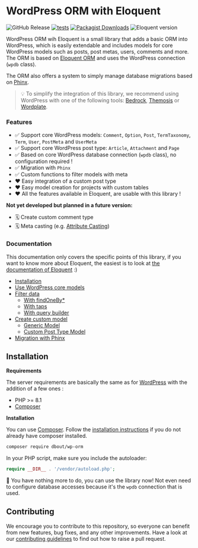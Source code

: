 # WordPress ORM with Eloquent

![GitHub Release](https://img.shields.io/github/v/release/dimitriBouteille/wp-orm) [![tests](https://img.shields.io/github/actions/workflow/status/dimitriBouteille/wp-orm/tests.yml?label=tests)](https://github.com/dimitriBouteille/wp-orm/actions/workflows/tests.yml) [![Packagist Downloads](https://img.shields.io/packagist/dt/dbout/wp-orm?color=yellow)](https://packagist.org/packages/dbout/wp-orm) ![Eloquent version](https://img.shields.io/packagist/dependency-v/dbout/wp-orm/illuminate%2Fdatabase?color=orange)

WordPress ORM wih Eloquent is a small library that adds a basic ORM into WordPress, which is easily extendable and includes models for core WordPress models such as posts, post metas, users, comments and more.
The ORM is based on [Eloquent ORM](https://laravel.com/docs/eloquent) and uses the WordPress connection (`wpdb` class).

The ORM also offers a system to simply manage database migrations based on [Phinx](https://phinx.org/).

> 💡 To simplify the integration of this library, we recommend using WordPress with one of the following tools: [Bedrock](https://roots.io/bedrock/), [Themosis](https://framework.themosis.com/) or [Wordplate](https://github.com/wordplate/wordplate#readme).

### Features

- ✅ Support core WordPress models: `Comment`, `Option`, `Post`, `TermTaxonomy`, `Term`, `User`, `PostMeta` and `UserMeta`
- ✅ Support core WordPress post type: `Article`, `Attachment` and `Page`
- ✅ Based on core WordPress database connection (`wpdb` class), no configuration required !
- ✅ Migration with `Phinx`
- ✅ Custom functions to filter models with meta
- ❤️ Easy integration of a custom post type
- ❤️ Easy model creation for projects with custom tables
- ❤️ All the features available in Eloquent, are usable with this library !

**Not yet developed but planned in a future version:**

- 🗓️ Create custom comment type
- 🗓️ Meta casting (e.g. [Attribute Casting](https://laravel.com/docs/10.x/eloquent-mutators#attribute-casting)) 

### Documentation

This documentation only covers the specific points of this library, if you want to know more about Eloquent, the easiest is to look at [the documentation of Eloquent](https://laravel.com/docs/10.x/eloquent) :)

- [Installation](#installation)
- [Use WordPress core models](doc/wordpress-core-models.md)
- [Filter data](/doc/filter-data.md)
    - [With findOneBy*](/doc/filter-data.md#with-findoneby)
    - [With taps](/doc/filter-data.md#with-taps)
    - [With query builder](/doc/filter-data.md#with-query-builder)
- [Create custom model](doc/create-model.md)
    - [Generic Model](doc/create-model.md#generic-model)
    - [Custom Post Type Model](doc/create-model.md#custom-post-type-model)
- [Migration with Phinx](doc/migration.md)

## Installation

**Requirements**

The server requirements are basically the same as for [WordPress](https://wordpress.org/about/requirements/) with the addition of a few ones :

- PHP >= 8.1
- [Composer](https://getcomposer.org/)

**Installation**

You can use [Composer](https://getcomposer.org/). Follow the [installation instructions](https://getcomposer.org/doc/00-intro.md) if you do not already have composer installed.

~~~bash
composer require dbout/wp-orm
~~~

In your PHP script, make sure you include the autoloader:

~~~php
require __DIR__ . '/vendor/autoload.php';
~~~

🎉 You have nothing more to do, you can use the library now! Not even need to configure database accesses because it's the `wpdb` connection that is used.

## Contributing

We encourage you to contribute to this repository, so everyone can benefit from new features, bug fixes, and any other improvements. Have a look at our [contributing guidelines](CONTRIBUTING.md) to find out how to raise a pull request.